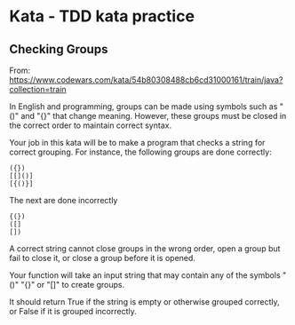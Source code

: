 # Kata - TDD kata practice

## Checking Groups 

From: https://www.codewars.com/kata/54b80308488cb6cd31000161/train/java?collection=train

In English and programming, groups can be made using symbols such as "()" and "{}" that change meaning. However, these groups must be closed in the correct order to maintain correct syntax. 

Your job in this kata will be to make a program that checks a string for correct grouping. For instance, the following groups are done correctly:

```
({})
[[]()]
[{()}]
```
The next are done incorrectly

```
{(})
([]
[])
```
A correct string cannot close groups in the wrong order, open a group but fail to close it, or close a group before it is opened.

Your function will take an input string that may contain any of the symbols "()" "{}" or "[]" to create groups.

It should return True if the string is empty or otherwise grouped correctly, or False if it is grouped incorrectly.
